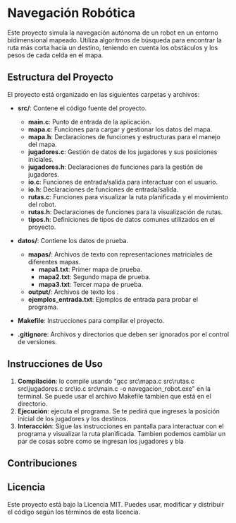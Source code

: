 # Navegación Robótica

Este proyecto simula la navegación autónoma de un robot en un entorno bidimensional mapeado. Utiliza algoritmos de búsqueda para encontrar la ruta más corta hacia un destino, teniendo en cuenta los obstáculos y los pesos de cada celda en el mapa.

## Estructura del Proyecto

El proyecto está organizado en las siguientes carpetas y archivos:

- **src/**: Contene el código fuente del proyecto.
  - **main.c**: Punto de entrada de la aplicación.
  - **mapa.c**: Funciones para cargar y gestionar los datos del mapa.
  - **mapa.h**: Declaraciones de funciones y estructuras para el manejo del mapa.
  - **jugadores.c**: Gestión de datos de los jugadores y sus posiciones iniciales.
  - **jugadores.h**: Declaraciones de funciones para la gestión de jugadores.
  - **io.c**: Funciones de entrada/salida para interactuar con el usuario.
  - **io.h**: Declaraciones de funciones de entrada/salida.
  - **rutas.c**: Funciones para visualizar la ruta planificada y el movimiento del robot.
  - **rutas.h**: Declaraciones de funciones para la visualización de rutas.
  - **tipos.h**: Definiciones de tipos de datos comunes utilizados en el proyecto.

- **datos/**: Contiene los datos de prueba.
  - **mapas/**: Archivos de texto con representaciones matriciales de diferentes mapas.
    - **mapa1.txt**: Primer mapa de prueba.
    - **mapa2.txt**: Segundo mapa de prueba.
    - **mapa3.txt**: Tercer mapa de prueba.
  - **output/**: Archivos de texto los .
  - **ejemplos_entrada.txt**: Ejemplos de entrada para probar el programa.

- **Makefile**: Instrucciones para compilar el proyecto.

- **.gitignore**: Archivos y directorios que deben ser ignorados por el control de versiones.

## Instrucciones de Uso

1. **Compilación**: lo compile usando "gcc src\mapa.c src\rutas.c src\jugadores.c src\io.c src\main.c -o navegacion_robot.exe" en la terminal. Se puede usar el archivo Makefile tambien que está en el directorio.
2. **Ejecución**: ejecuta el programa. Se te pedirá que ingreses la posición inicial de los jugadores y los destinos.
3. **Interacción**: Sigue las instrucciones en pantalla para interactuar con el programa y visualizar la ruta planificada. Tambien podemos cambiar un par de cosas sobre como se ingresan los jugadores y bla

## Contribuciones


## Licencia

Este proyecto está bajo la Licencia MIT. Puedes usar, modificar y distribuir el código según los términos de esta licencia.
